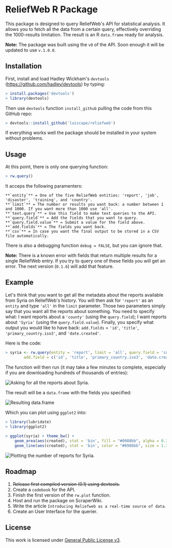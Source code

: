 ReliefWeb R Package
===================

This package is designed to query ReliefWeb's API for statistical analysis. It allows you to fetch all the data from a certain query, effectively overriding the 1000-results limitation. The result is an R `data.frame` ready for analysis.

**Note:** The package was built using the `v0` of the API. Soon enough it will be updated to use `v.1.0.0`.


Installation
------------

First, install and load Hadley Wickham's `devtools` (https://github.com/hadley/devtools) by typing: 

```r
> install.packages('devtools')
> library(devtools)
```

Then use `devtools` function `install_github` pulling the code from this GitHub repo: 

```r 
> devtools::install_github('luiscape/reliefweb')
```

If everything works well the package should be installed in your system without problems.


Usage
-----

At this point, there is only one querying function:

```r
> rw.query()
```

It acceps the following paramenters:


    **`entity`** = One of the five ReliefWeb entities: 'report', 'job', 'disaster', 'training', and 'country'. 
    **`limit`** = The number or results you want back: a number between 1 and 1000. If you want more than 1000 use 'all'.
    **`text.query`** = Use this field to make text queries to the API.
    **`query.field`** = Add the fields that you want to query.
    **`query.field.value`** = Submit a value for the field above. 
    **`add.fields`** = The fields you want back. 
    **`csv`** = In case you want the final output to be stored in a CSV file automatically. 

There is also a debugging function `debug = FALSE`, but you can ignore that. 

**Note:** There is a known error with fields that return multiple results for a single ReliefWeb entry. If you try to query one of these fields you will get an error. The next version (`0.1.6`) will add that feature.


Example
-------
Let's think that you want to get all the metadata about the reports available from Syria on ReliefWeb's history. You will then ask for `'report'` as an `entity` and type `'all'` in the `limit` parameter. Those two parameters simply say that you want all the reports about something. You need to specify what: I want reports about a `'county'` (using the `query.field`); I want reports about `'Syria'` (using the `query.field.value`). Finally, you specify what output you would like to have back: `add.fields` = `'id'`, `'title'`, `'primary_country.iso3'`, and `'date.created'`.

Here is the code: 

```r
> syria <- rw.query(entity = 'report', limit = 'all', query.field = 'country', query.field.value = 'Syria', 
        add.field = c('id', 'title', 'primary_country.iso3', 'date.created'))
```
The function will then run (it may take a few minutes to complete, especially if you are downloading hundreds of thousands of entries): 

![Asking for all the reports about Syria.](https://raw.githubusercontent.com/luiscape/reliefweb/master/readme/rw.query-syria.gif)



The result will be a `data.frame` with the fields you specified:

![Resulting data.frame](https://raw.githubusercontent.com/luiscape/reliefweb/master/readme/view-syria.gif)


Which you can plot using `ggplot2` into:

```r
> library(lubridate)
> library(ggplot2)
    
> ggplot(syria) + theme_bw() + 
    geom_area(aes(created), stat = 'bin', fill = "#0988bb", alpha = 0.3) + 
    geom_line(aes(created), stat = 'bin', color = "#0988bb", size = 1.3) 
```

![Plotting the number of reports for Syria.](https://raw.github.com/luiscape/reliefweb-study/master/readme/syria-plot.png)



Roadmap
-------
1. ~~Release first compiled version (0.1) using devtools.~~
2. Create a `codebook` for the API.
3. Finish the first version of the `rw.plot` function. 
4. Host and run the package on ScraperWiki.
5. Write the article `Introducing Reliefweb as a real-time source of data`. 
6. Create an User Interface for the querier. 


License
-------
This work is licensed under [General Public License v3](https://www.gnu.org/copyleft/gpl.html).

